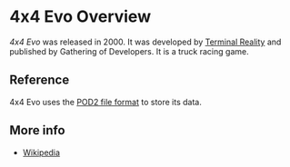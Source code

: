 # 4x4 Evo Overview

*4x4 Evo* was released in 2000. It was developed by [Terminal Reality](TerminalReality.md) and published by Gathering of Developers. It is a truck racing game.

## Reference

4x4 Evo uses the [POD2 file format](Pod2FormatReference.md) to store its data.

## More info

 * [Wikipedia](http://en.wikipedia.org/wiki/4x4_Evolution)